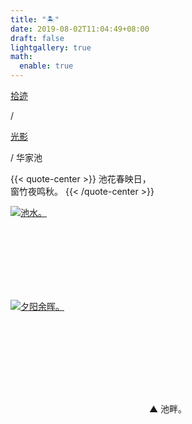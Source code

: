```yaml
---
title: "🏝️"
date: 2019-08-02T11:04:49+08:00
draft: false
lightgallery: true
math:
  enable: true
---
```


<div class="nav-tab">
  <a href="../../../cages"><p class="not">拾迹</p></a><p class="not">/</p>
  <a href="../"><p class="not">光影</p></a>
  <p class="now">/&nbsp;华家池</p>
</div>

{{< quote-center >}}
池花春映日，<br>
窗竹夜鸣秋。
{{< /quote-center >}}

<div class="group-picture">
  <div class="group-picture-cover">
    <a class="lightgallery" href="https://pic.imgdb.cn/item/654e1da1c458853aef4ae477.jpg" title="池水。" data-thumbnail="https://pic.imgdb.cn/item/654e1da1c458853aef4ae477.jpg">
    <img loading="lazy" src="https://pic.imgdb.cn/item/654e1da1c458853aef4ae477.jpg" sizes="auto" alt="池水。"></a>
  </div>
  <div class="group-picture-cover">
    <a class="lightgallery" href="https://pic.imgdb.cn/item/654e1da1c458853aef4ae365.jpg" title="夕阳余晖。" data-thumbnail="https://pic.imgdb.cn/item/654e1da1c458853aef4ae365.jpg">
    <img loading="lazy" src="https://pic.imgdb.cn/item/654e1da1c458853aef4ae365.jpg" sizes="auto" alt="夕阳余晖。"></a>
  </div>
</div>

<p class="img-desc" style="text-align: center">▲ 池畔。</p>
